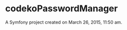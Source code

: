 codekoPasswordManager
=====================

A Symfony project created on March 26, 2015, 11:50 am.
